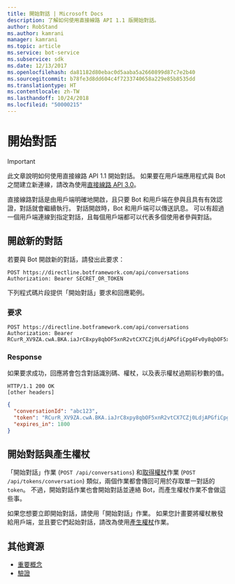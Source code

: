 ```yaml
---
title: 開始對話 | Microsoft Docs
description: 了解如何使用直接線路 API 1.1 版開始對話。
author: RobStand
ms.author: kamrani
manager: kamrani
ms.topic: article
ms.service: bot-service
ms.subservice: sdk
ms.date: 12/13/2017
ms.openlocfilehash: da81182d80ebac0d5aaba5a2660899d87c7e2b40
ms.sourcegitcommit: b78fe3d8dd604c4f7233740658a229e85b8535dd
ms.translationtype: HT
ms.contentlocale: zh-TW
ms.lasthandoff: 10/24/2018
ms.locfileid: "50000215"
---
```

# <a name="start-a-conversation"></a>開始對話

> [!IMPORTANT]
> 此文章說明如何使用直接線路 API 1.1 開始對話。 如果要在用戶端應用程式與 Bot 之間建立新連線，請改為使用[直接線路 API 3.0](bot-framework-rest-direct-line-3-0-start-conversation.md)。

直接線路對話是由用戶端明確地開啟，且只要 Bot 和用戶端在參與且具有有效認證，對話就會繼續執行。 對話開啟時，Bot 和用戶端可以傳送訊息。 可以有超過一個用戶端連線到指定對話，且每個用戶端都可以代表多個使用者參與對話。

## <a name="open-a-new-conversation"></a>開啟新的對話

若要與 Bot 開啟新的對話，請發出此要求：

```http
POST https://directline.botframework.com/api/conversations
Authorization: Bearer SECRET_OR_TOKEN
```

下列程式碼片段提供「開始對話」要求和回應範例。

### <a name="request"></a>要求

```http
POST https://directline.botframework.com/api/conversations
Authorization: Bearer RCurR_XV9ZA.cwA.BKA.iaJrC8xpy8qbOF5xnR2vtCX7CZj0LdjAPGfiCpg4Fv0y8qbOF5xPGfiCpg4Fv0y8qqbOF5x8qbOF5xn
```

### <a name="response"></a>Response

如果要求成功，回應將會包含對話識別碼、權杖，以及表示權杖過期前秒數的值。

```http
HTTP/1.1 200 OK
[other headers]
```

```json
{
  "conversationId": "abc123",
  "token": "RCurR_XV9ZA.cwA.BKA.iaJrC8xpy8qbOF5xnR2vtCX7CZj0LdjAPGfiCpg4Fv0y8qbOF5xPGfiCpg4Fv0y8qqbOF5x8qbOF5xn",
  "expires_in": 1800
}
```

## <a name="start-conversation-versus-generate-token"></a>開始對話與產生權杖

「開始對話」作業 (`POST /api/conversations`) 和[取得權杖](bot-framework-rest-direct-line-1-1-authentication.md#generate-token)作業 (`POST /api/tokens/conversation`) 類似，兩個作業都會傳回可用於存取單一對話的 `token`。 不過，開始對話作業也會開始對話並連絡 Bot，而產生權杖作業不會做這些事。 

如果您想要立即開始對話，請使用「開始對話」作業。 如果您計畫要將權杖散發給用戶端，並且要它們起始對話，請改為使用[產生權杖](bot-framework-rest-direct-line-1-1-authentication.md#generate-token)作業。 

## <a name="additional-resources"></a>其他資源

- [重要概念](bot-framework-rest-direct-line-1-1-concepts.md)
- [驗證](bot-framework-rest-direct-line-1-1-authentication.md)